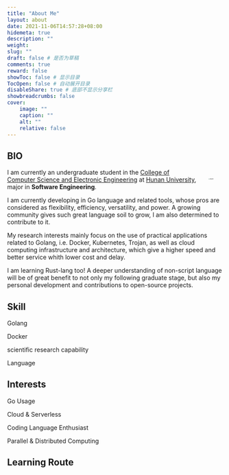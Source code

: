```yaml
---
title: "About Me"
layout: about
date: 2021-11-06T14:57:28+08:00
hidemeta: true
description: ""
weight:
slug: ""
draft: false # 是否为草稿
comments: true
reward: false
showToc: false # 显示目录
TocOpen: false # 自动展开目录
disableShare: true # 底部不显示分享栏
showbreadcrumbs: false
cover:
    image: ""
    caption: ""
    alt: ""
    relative: false
---
```



## BIO
<img src="http://magenta-note-1305707521.coscd.myqcloud.com/JiangHan.jpg" align='right' alt="JiangHan" style="zoom:15%; padding:150px"/> I am currently an undergraduate student in the [College of Computer Science and Electronic Engineering](http://csee.hnu.edu.cn) at [Hunan University](https://www.hnu.edu.cn), major in **Software Engineering**.

I am currently developing in Go language and related tools, whose pros are considered as flexibility, efficiency, versatility, and power. A growing community gives such great language soil to grow, I am also determined to contribute to it.

My research interests mainly focus on the use of practical applications related to Golang, i.e. Docker, Kubernetes, Trojan, as well as cloud computing infrastructure and architecture, which give a higher speed and better service whith lower cost and delay.

I am learning Rust-lang too! A deeper understanding of non-script language will be of great benefit to not only my following graduate stage, but also my personal development and contributions to open-source projects.


## Skill
Golang

Docker

scientific research capability

Language


## Interests
Go Usage

Cloud & Serverless

Coding Language Enthusiast

Parallel & Distributed Computing

## Learning Route
